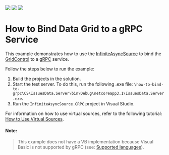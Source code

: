 <!-- default badges list -->
![](https://img.shields.io/endpoint?url=https://codecentral.devexpress.com/api/v1/VersionRange/351748711/21.1.1%2B)
[![](https://img.shields.io/badge/Open_in_DevExpress_Support_Center-FF7200?style=flat-square&logo=DevExpress&logoColor=white)](https://supportcenter.devexpress.com/ticket/details/T985523)
[![](https://img.shields.io/badge/📖_How_to_use_DevExpress_Examples-e9f6fc?style=flat-square)](https://docs.devexpress.com/GeneralInformation/403183)
<!-- default badges end -->
# How to Bind Data Grid to a gRPC Service

This example demonstrates how to use the <a href="https://documentation.devexpress.com/WPF/DevExpress.Xpf.Data.InfiniteAsyncSource.class">InfiniteAsyncSource</a> to bind the <a href="https://documentation.devexpress.com/WPF/DevExpress.Xpf.Grid.GridControl.class">GridControl</a> to a <a href="https://grpc.io/">gRPC</a> service.
 
Follow the steps below to run the example:

1. Build the projects in the solution.
2. Start the test server. To do this, run the following .exe file: `\how-to-bind-to-grpc\CS\IssuesData.Server\bin\Debug\netcoreapp3.1\IssuesData.Server.exe`.
3. Run the `InfiniteAsyncSource.GRPC` project in Visual Studio.

For information on how to use virtual sources, refer to the following tutorial: [How to Use Virtual Sources](https://docs.devexpress.com/WPF/120194/controls-and-libraries/data-grid/bind-to-data/bind-to-any-data-source-with-virtual-sources/how-to-use-virtual-sources).

#### Note:
> This example does not have a VB implementation because Visual Basic is not supported by gRPC (see: [Supported languages](https://grpc.io/docs/languages/)).
